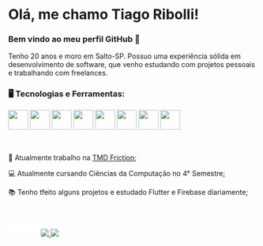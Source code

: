 # Olá, me chamo Tiago Ribolli! 

### Bem vindo ao meu perfil GitHub 👋

Tenho 20 anos e moro em Salto-SP. Possuo uma experiência sólida em desenvolvimento de software, que venho estudando com projetos pessoais e trabalhando com freelances.

### 🖥️ Tecnologias e Ferramentas: 
<img src="https://cdn.jsdelivr.net/gh/devicons/devicon@latest/icons/flutter/flutter-original.svg" width="40" height="40"/></code>
</code><img src="https://cdn.jsdelivr.net/gh/devicons/devicon@latest/icons/java/java-original.svg" width="40" height="40"/></code>
</code><img src="https://cdn.jsdelivr.net/gh/devicons/devicon@latest/icons/react/react-original.svg" width="40" height="40"/></code>
</code><img src="https://cdn.jsdelivr.net/gh/devicons/devicon@latest/icons/javascript/javascript-original.svg" width="40" height="40"/></code>
</code><img src="https://cdn.jsdelivr.net/gh/devicons/devicon@latest/icons/firebase/firebase-original.svg" width="40" height="40"/></code>
</code><img src="https://cdn.jsdelivr.net/gh/devicons/devicon@latest/icons/mysql/mysql-original.svg" width="40" height="40"/></code>
</code><img loading="lazy" src="https://cdn.jsdelivr.net/gh/devicons/devicon/icons/git/git-original.svg" width="40" height="40"/></code>
</code><img src="https://cdn.jsdelivr.net/gh/devicons/devicon@latest/icons/mobx/mobx-plain.svg" width="40" height="40"/> 

</br>
<div display="inline-block">
 <p align="left">🤿 Atualmente trabalho na <a href="https://tmdfriction.com/">TMD Friction</a>;</p>
 <p align="left">💻 Atualmente cursando Ciências da Computação no 4° Semestre;</p>
 <p align="left">📚 Tenho tfeito alguns projetos e estudado Flutter e Firebase diariamente;</p>
</div>

</br>

<a href="https://www.instagram.com/rlli.tg/" target="_blank"><img align="left" alt="Instagram" width="22px" src="https://github.com/Aakarsh-B/trying-repos/blob/master/insta.svg" />
<a href="https://www.linkedin.com/in/tiago-ribolli-blasquez-060810244/" target="_blank"><img align="left" alt="LinkedIn" width="22px" src="https://github.com/Aakarsh-B/trying-repos/blob/master/linkedin.svg" />
<a href="mailto:ribollitiago@gmail.com" target="_blank"><img align="left" alt="Gmail" width="22px" src="https://github.com/ribollitiago/ribollitiago/blob/main/gmail-svgrepo-com%20(3).svg" />

##
<p align="center">
<div>
<a href="https://github.com/ribollitiago">
<img loading="lazy" height="180em" src="https://github-readme-stats.vercel.app/api/top-langs/?username=ribollitiago&layout=compact&langs_count=7&theme=algolia"/>
<img loading="lazy" height="180em" src="https://github-readme-stats.vercel.app/api?username=ribollitiago&show_icons=true&theme=algolia&include_all_commits=true&count_private=true"/>
</div>
